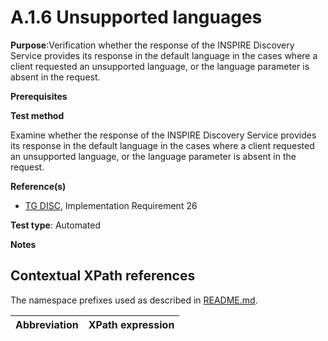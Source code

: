 # A.1.6 Unsupported languages

**Purpose**:Verification whether the response of the INSPIRE Discovery Service provides its response in the default language in the cases where a client requested an unsupported language, or the language parameter is absent in the request.

**Prerequisites**


**Test method**

Examine whether the response of the INSPIRE Discovery Service provides its response in the default language in the cases where a client requested an unsupported language, or the language parameter is absent in the request.

**Reference(s)**

* [TG DISC](README.md#ref_TG_DISC), Implementation Requirement 26

**Test type**: Automated

**Notes**

## Contextual XPath references

The namespace prefixes used as described in [README.md](README.md#namespaces).

Abbreviation                                               |  XPath expression
---------------------------------------------------------- | -------------------------------------------------------------------------

